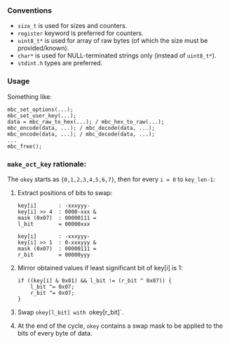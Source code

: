 ### Conventions

 - `size_t` is used for sizes and counters.
 - `register` keyword is preferred for counters.
 - `uint8_t*` is used for array of raw bytes (of which the size must be provided/known).
 - `char*` is used for NULL-terminated strings only (instead of `uint8_t*`).
 - `stdint.h` types are preferred.

### Usage

Something like:

    mbc_set_options(...);
    mbc_set_user_key(...);
    data = mbc_raw_to_hex(...); / mbc_hex_to_raw(...);
	mbc_encode(data, ...); / mbc_decode(data, ...);
    mbc_encode(data, ...); / mbc_decode(data, ...);
    ...
    mbc_free();

### `make_oct_key` rationale:

The `okey` starts as `{0,1,2,3,4,5,6,7}`, then for every `i = 0` to `key_len-1`:

 1. Extract positions of bits to swap:

	    key[i]       : -xxxyyy-
		key[i] >> 4  : 0000-xxx &
		mask (0x07)  : 00000111 =
		l_bit        = 00000xxx

		key[i]       : -xxxyyy-
		key[i] >> 1  : 0-xxxyyy &
		mask (0x07)  : 00000111 =
		r_bit        = 00000yyy

 2. Mirror obtained values if least significant bit of key[i] is 1:

		if ((key[i] & 0x01) && l_bit != (r_bit ^ 0x07)) {
			l_bit ^= 0x07;
			r_bit ^= 0x07;
		}

 3. Swap `okey[l_bit] with `okey[r_bit]`.

 4. At the end of the cycle, `okey` contains a swap mask to be applied to the bits of every byte of data.
